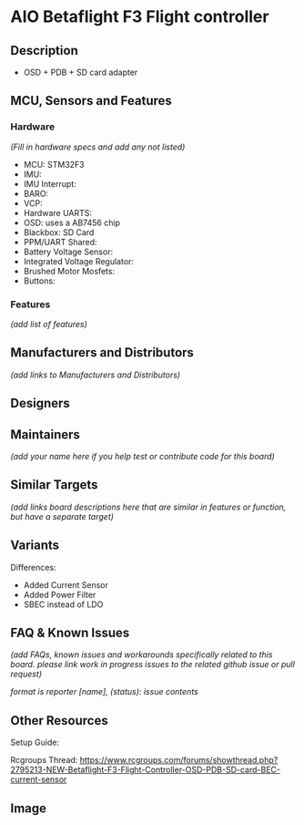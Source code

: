 # AIO Betaflight F3 Flight controller  

## Description
- OSD + PDB + SD card adapter 

## MCU, Sensors and Features

### Hardware
_(Fill in hardware specs and add any not listed)_
  - MCU: STM32F3
  - IMU: 
  - IMU Interrupt: 
  - BARO: 
  - VCP: 
  - Hardware UARTS: 
  - OSD: uses a AB7456 chip
  - Blackbox: SD Card
  - PPM/UART Shared: 
  - Battery Voltage Sensor: 
  - Integrated Voltage Regulator: 
  - Brushed Motor Mosfets: 
  - Buttons: 

### Features

_(add list of features)_

## Manufacturers and Distributors

_(add links to Manufacturers and Distributors)_

## Designers


## Maintainers
_(add your name here if you help test or contribute code for this board)_


## Similar Targets

_(add links board descriptions here that are similar in features or function, but have a separate target)_


## Variants



Differences:
  - Added Current Sensor
  - Added Power Filter
  - SBEC instead of LDO

## FAQ & Known Issues
_(add FAQs, known issues and workarounds specifically related to this board. please link work in progress issues to the related github issue or pull request)_

_format is reporter [name], (status): issue contents_

## Other Resources

Setup Guide: 

Rcgroups Thread: https://www.rcgroups.com/forums/showthread.php?2795213-NEW-Betaflight-F3-Flight-Controller-OSD-PDB-SD-card-BEC-current-sensor

## Image